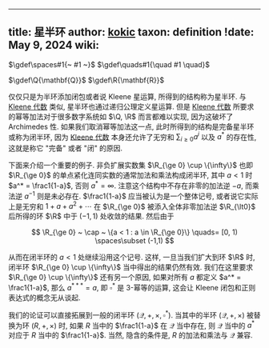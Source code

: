
---
title: 星半环
author: [kokic](/kokic.md)
taxon: definition
!date: May 9, 2024
wiki: 
---

$\gdef\spaces#1{~ #1 ~}$
$\gdef\quads#1{\quad #1 \quad}$

$\gdef\Q{\mathbf{Q}}$
$\gdef\R{\mathbf{R}}$

仅仅只是为半环添加闭包或者说 Kleene 星运算, 所得到的结构称为星半环. 与 [Kleene 代数](/linear-algebra/regular-language.md) 类似, 星半环也通过递归公理定义星运算. 但是 [Kleene 代数](/linear-algebra/regular-language.md) 所要求的幂等加法对于很多数字系统如 $\Q, \R$ 而言都难以实现, 因为这破坏了 Archimedes 性. 如果我们取消幂等加法这一点, 此时所得到的结构是完备星半环或称为闭半环, 因为 [Kleene 代数](/linear-algebra/regular-language.md) 本身还允许了无穷和 $\sum_{i \ge 0}a^i$ 以及 $a^*$ 的存在性, 这就是称它 "完备" 或者 "闭" 的原因.  

下面来介绍一个重要的例子. 非负扩展实数集 $\R_{\ge 0} \cup \{\infty\}$ 也即 $\R_{\ge 0}$ 的单点紧化连同实数的通常加法和乘法构成闭半环, 其中 $a \lt 1$ 时 $a^* = \frac1{1-a}$, 否则 $a^* = \infty$. 注意这个结构中不存在非零的加法逆 $-a$, 而乘法逆 $a^{-1}$ 则是未必存在. $\frac1{1-a}$ 应当被认为是一个整体记号, 或者说它实际上是无穷和 $1 + a + a^2 + \cdots$ 在 $\R_{\ge 0}$ 被添入全体非零加法逆 $\R_{\lt0}$ 后所得的环 $\R$ 中于 $(-1,1)$ 处收敛的结果. 然后由于 

$$
\R_{\ge 0} ~ \cap ~ \{a < 1 : a \in \R_{\ge 0}\} \quads= [0, 1) \spaces\subset (-1,1)
$$

从而在闭半环的 $a<1$ 处继续沿用这个记号. 这样, 一旦当我们扩大到环 $\R$ 时, 闭半环 $\R_{\ge 0} \cup \{\infty\}$ 当中得出的结果仍然有效. 我们在这里要求 $\R_{\ge 0} \cup \{\infty\}$ 还有另一个原因, 如果对所有 $a$ 都定义 $a^* = \frac1{1-a}$, 那么 $a^{***} = a$, 即 $\square^*$ 是 $3$-幂等的运算, 这会让 Kleene 闭包和正则表达式的概念无从谈起.   

我们的论证可以直接拓展到一般的闭半环 $(\mathcal{Q}, +, \times, \square^*)$. 当其中的半环 $(\mathcal{Q}, +, \times)$ 被替换为环 $(R, +, \times)$ 时, 如果 $R$ 当中的 $\frac1{1-a}$ 在 $\mathcal{Q}$ 当中存在, 则 $\mathcal{Q}$ 当中的 $a^*$ 对应于 $R$ 当中的 $\frac1{1-a}$. 当然, 隐含的条件是, $R$ 的加法和乘法与 $\mathcal{Q}$ 兼容. 
